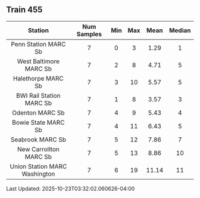 ## Train 455

| Station | Num Samples | Min | Max | Mean | Median |
| :-----: | :---------: | :-: | :-: | :--: | :----: |
| Penn Station MARC Sb | 7 | 0 | 3 | 1.29 | 1 |
| West Baltimore MARC Sb | 7 | 2 | 8 | 4.71 | 5 |
| Halethorpe MARC Sb | 7 | 3 | 10 | 5.57 | 5 |
| BWI Rail Station MARC Sb | 7 | 1 | 8 | 3.57 | 3 |
| Odenton MARC Sb | 7 | 4 | 9 | 5.43 | 4 |
| Bowie State MARC Sb | 7 | 4 | 11 | 6.43 | 5 |
| Seabrook MARC Sb | 7 | 5 | 12 | 7.86 | 7 |
| New Carrollton MARC Sb | 7 | 5 | 13 | 8.86 | 10 |
| Union Station MARC Washington | 7 | 6 | 19 | 11.14 | 11 |


Last Updated: 2025-10-23T03:32:02.060626-04:00